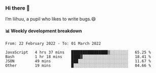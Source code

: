 ### Hi there 👋
I’m liihuu, a pupil who likes to write bugs.😄


#### 📊 Weekly development breakdown
<!--START_SECTION:waka-->

```text
From: 22 February 2022 - To: 01 March 2022

JavaScript   4 hrs 37 mins   ████████████████▒░░░░░░░░   65.25 %
Bash         1 hr 18 mins    ████▓░░░░░░░░░░░░░░░░░░░░   18.41 %
JSON         49 mins         ███░░░░░░░░░░░░░░░░░░░░░░   11.67 %
Other        19 mins         █░░░░░░░░░░░░░░░░░░░░░░░░   04.66 %
```

<!--END_SECTION:waka-->

<!--
**liihuu/liihuu** is a ✨ _special_ ✨ repository because its `README.md` (this file) appears on your GitHub profile.

Here are some ideas to get you started:

- 🔭 I’m currently working on ...
- 🌱 I’m currently learning ...
- 👯 I’m looking to collaborate on ...
- 🤔 I’m looking for help with ...
- 💬 Ask me about ...
- 📫 How to reach me: ...
- 😄 Pronouns: ...
- ⚡ Fun fact: ...
-->
